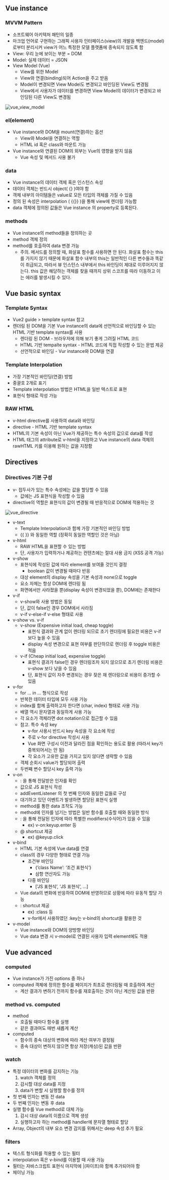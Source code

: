 ## Vue instance

### MVVM Pattern

- 소프트웨어 아키텍처 패턴의 일종
- 마크업 언어로 구현하는 그래픽 사용자 인터페이스(view)의 개발을 백엔드(model)로부터 분리시커 view가 어느 특정한 모델 플랫폼에 종속되지 않도록 함
- View: 우리 눈에 보이는 부분 = DOM
- Model: 실제 데이터 = JSON
- View Model (Vue)
  - View를 위한 Model
  - View와 연결(binding)되어 Action을 주고 받음
  - Model이 변경되면 View Model도 변경되고 바인딩된 View도 변경됨
  - View에서 사용자가 데이터를 변경하면 View Model의 데이터가 변경되고 바인딩된 다른 View도 변경됨

![vue_view_model](./images/vue_view_model.png)

### el(element)

- Vue instance와 DOM을 mount(연결)하는 옵션
  - View와 Model을 연결하는 역할
  - HTML id 혹은 class와 마운트 가능
- Vue instance와 연결된 DOM의 외부는 Vue의 영향을 받지 않음
  - Vue 속성 및 메서드 사용 불가

### data

- Vue instance의 데이터 객체 혹은 인스턴스 속성
- 데이터 객체는 반드시 object( {} )여야 함
- 객체 내부의 아이템들은 value로 모든 타입의 객체를 가질 수 있음
- 정의 된 속성은 interpolation ( {{}} )을 통해 view에 렌더링 가능함
- data 객체에 정의된 값들은 Vue instance 의 property로 등록된다.

### methods

- Vue instance의 method들을 정의하는 곳
- method 객체 정의
- method를 호출하여 data 변경 가능
  - 주의. 메서드를 정의할 때, 화살표 함수를 사용하면 안 된다. 화살표 함수는 this를 가지지 않기 때문에 화살표 함수 내부의 this는 일반적인 다른 변수들과 똑같이 취급되고, 따라서 뷰 인스턴스 내부에서 this 바인딩이 제대로 이루어지지 않는다. this 값은 해당하는 객체를 찾을 때까지 상위 스코프를 따라 이동하고 이는 에러를 발생시킬 수 있다.

## Vue basic syntax

### Template Syntax

- Vue2 guide > template syntax 참고
- 렌더링 된 DOM을 기본 Vue instance의 data에 선언적으로 바인딩할 수 있는 HTML 기반 template syntax를 사용
  - 렌더링 된 DOM - 브라우저에 의해 보기 좋게 그려질 HTML 코드
  - HTML 기반 tempalte syntax - HTML 코드에 직접 작성할 수 있는 문법 제공
  - 선언적으로 바인딩 - Vur instance와 DOM을 연결

### Template Interpolation

- 가장 기본적인 바인딩(연결) 방법
- 중괄호 2개로 표기
- Template interpolation 방법은 HTML을 일반 텍스트로 표현
- 표현식 형태로 작성 가능

### RAW HTML

- v-html directive를 사용하여 data와 바인딩
- directive - HTML 기반 template syntax
- HTML의 기본 속성이 아닌 Vue가 제공하는 특수 속성의 값으로 data를 작성
- HTML 태그의 attribute로 v-html을 지정하고 Vue instance의 data 객체의 rawHTML 키를 이용해 원하는 값을 지정함

## Directives

### Directives 기본 구성

- v- 접두사가 있는 특수 속성에는 값을 할당할 수 있음
  - 값에는 JS 표현식을 작성할 수 있음
- directive의 역할은 표현식의 값이 변경될 때 반응적으로 DOM에 적용하는 것

![vue_directive](./images/vue_directive.png)

- v-text
  - Template Interpolation과 함께 가장 기본적인 바인딩 방법
  - {{ }} 와 동일한 역할 (정확히 동일한 역할인 것은 아님)
- v-html
  - RAW HTML을 표현할 수 있는 방법
  - 단, 사용자가 입력하거나 제공하는 컨텐츠에는 절대 사용 금지 (XSS 공격 가능)
- v-show
  - 표현식에 작성된 값에 따라 element를 보여줄 것인지 결정
    - boolean 값이 변경될 때마다 반응
  - 대상 element의 display 속성을 기본 속성과 none으로 toggle
  - 요소 자체는 항상 DOM에 렌더링 됨
  - 화면에서만 사라졌을 뿐(display 속성이 변경되었을 뿐), DOM에는 존재한다
- v-if
  - v-show와 사용 방법은 동일
  - 단, 값이 false인 경우 DOM에서 사라짐
  - v-if v-else-if v-else 형태로 사용
- v-show vs. v-if
  - v-show (Expensive initial load, cheap toggle)
    - 표현식 결과와 관계 없이 렌더링 되므로 초기 렌더링에 필요한 비용은 v-if보다 높을 수 있음
    - display 속성 변경으로 표현 여부를 판단하므로 렌더링 후 toggle 비용은 적음
  - v-if (Cheap initial load, expensive toggle)
    - 표현식 결과가 false인 경우 렌더링조차 되지 않으므로 초기 렌더링 비용은 v-show 보다 낮을 수 있음
    - 단, 표현식 값이 자주 변경되는 경우 잦은 재 렌더링으로 비용이 증가할 수 있음
- v-for
  - for … in … 형식으로 작성
  - 반복한 데이터 타입에 모두 사용 가능
  - index를 함께 출력하고자 한다면 (char, index) 형태로 사용 가능
  - 배열 역시 문자열과 동일하게 사용 가능
  - 각 요소가 객체라면 dot notation으로 접근할 수 있음
  - 참고. 특수 속성 key
    - v-for 사용시 반드시 key 속성을 각 요소에 작성
    - 주로 v-for directive 작성시 사용
    - Vue 화면 구성시 이전과 달라진 점을 확인하는 용도로 활용 (따라서 key가 중복되어서는 안 됨)
    - 각 요소가 고유한 값을 가지고 있지 않다면 생략할 수 있음
  - 객체 순회시 value가 할당되어 출력
  - 두번째 변수 할당시 key 출력 가능
- v-on
  - : 을 통해 전달받은 인자를 확인
  - 값으로 JS 표현식 작성
  - addEventListener 의 첫 번째 인자와 동일한 값들로 구성
  - 대기하고 있던 이벤트가 발생하면 할당된 표현식 실행
  - method를 통한 data 조작도 가능
  - method에 인자를 넘기는 방법은 일반 함수를 호출할 때와 동일한 방식
  - : 을 통해 전달된 인자에 따라 특별한 modifiers(수식어)가 있을 수 있음
    - ex) v-on:keyup.enter 등
  - @ shortcut 제공
    - ex) @keyup.click
- v-bind
  - HTML 기본 속성에 Vue data를 연결
  - class의 경우 다양한 형태로 연결 가능
    - 조건부 바인딩
      - {’class Name’: ‘조건 표현식’}
      - 삼항 연산자도 가능
    - 다중 바인딩
      - [’JS 표현식’, ‘JS 표현식’, …]
  - Vue data의 변화에 반응하여 DOM에 반영하므로 상황에 따라 유동적 할당 가능
  - : shortcut 제공
    - ex) :class 등
    - v-for에서 사용하였던 :key는 v-bind의 shortcut을 활용한 것
- v-model
  - Vue instance와 DOM의 양방향 바인딩
  - Vue data 변경 시 v-model로 연결된 사용자 입력 element에도 적용

## Vue advanced

### computed

- Vue instance가 가진 options 중 하나
- computed 객체에 정의한 함수를 페이지가 최초로 렌더링될 때 호출하여 계산
  - 계산 결과가 변하기 전까지 함수를 재호출하는 것이 아닌 계산된 값을 반환

### method vs. computed

- method
  - 호출될 때마다 함수를 실행
  - 같은 결과여도 매번 새롭게 계산
- computed
  - 함수의 종속 대상의 변화에 따라 계산 여부가 결정됨
  - 종속 대상이 변하지 않으면 항상 저장(캐싱)된 값을 반환

### watch

- 특정 데이터의 변화를 감지하는 기능
  1. watch 객체를 정의
  2. 감시할 대상 data를 지정
  3. data가 변할 시 실행할 함수를 정의
- 첫 번째 인자는 변동 전 data
- 두 번째 인자는 변동 후 data
- 실행 함수를 Vue method로 대체 가능
  1. 감시 대상 data의 이름으로 객체 생성
  2. 실행하고자 하는 method를 handler에 문자열 형태로 할당
- Array, Object의 내부 요소 변경 감지를 위해서는 deep 속성 추가 필요

### filters

- 텍스트 형식화를 적용할 수 있는 필터
- interpolation 혹은 v-bind를 이용할 때 사용 가능
- 필터는 자바스크립트 표현식 마지막에 |(파이프)와 함께 추가되어야 함
- 체이닝 가능
